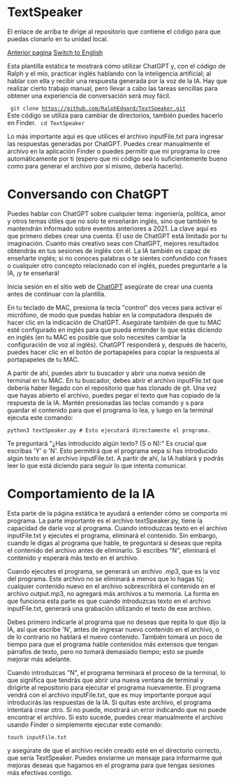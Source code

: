 # TextSpeaker

El enlace de arriba te dirige al repositorio que contiene el código para que puedas clonarlo en tu unidad local.

[Anterior pagina](/)
[Switch to English](/English.md)

Esta plantilla estática te mostrará cómo utilizar ChatGPT y, con el código de Ralph y el mío, practicar inglés hablando con la inteligencia artificial; al hablar con ella y recibir una respuesta generada por la voz de la IA. Hay que realizar cierto trabajo manual, pero llevar a cabo las tareas sencillas para obtener una experiencia de conversación será muy fácil.

<code> git clone https://github.com/RalphEdgard/TextSpeaker.git </code>
Este código se utiliza para cambiar de directorios, también puedes hacerlo en Finder.
<code> cd TextSpeaker </code>

Lo más importante aquí es que utilices el archivo inputFile.txt para ingresar las respuestas generadas por ChatGPT. Puedes crear manualmente el archivo en la aplicación Finder o puedes permitir que mi programa lo cree automáticamente por ti (espero que mi código sea lo suficientemente bueno como para generar el archivo por sí mismo, debería hacerlo).

# Conversando con ChatGPT
Puedes hablar con ChatGPT sobre cualquier tema: ingeniería, política, amor y otros temas útiles que no solo te enseñarán inglés, sino que también te mantendrán informado sobre eventos anteriores a 2021. La clave aquí es que primero debes crear una cuenta. El uso de ChatGPT está limitado por tu imaginación. Cuanto más creativo seas con ChatGPT, mejores resultados obtendrás en tus sesiones de inglés con él. La IA también es capaz de enseñarte inglés; si no conoces palabras o te sientes confundido con frases o cualquier otro concepto relacionado con el inglés, puedes preguntarle a la IA, ¡y te enseñará!

Inicia sesión en el sitio web de [ChatGPT](https://chat.openai.com/auth/login) asegúrate de crear una cuenta antes de continuar con la plantilla. 

En tu teclado de MAC, presiona la tecla "control" dos veces para activar el micrófono, de modo que puedas hablar en la computadora después de hacer clic en la indicación de ChatGPT. Asegúrate también de que tu MAC esté configurado en inglés para que pueda entender lo que estás diciendo en inglés (en tu MAC es posible que solo necesites cambiar la configuración de voz al inglés). ChatGPT responderá y, después de hacerlo, puedes hacer clic en el botón de portapapeles para copiar la respuesta al portapapeles de tu MAC.

A partir de ahí, puedes abrir tu buscador y abrir una nueva sesión de terminal en tu MAC. En tu buscador, debes abrir el archivo inputFile.txt que debería haber llegado con el repositorio que has clonado de git. Una vez que hayas abierto el archivo, puedes pegar el texto que has copiado de la respuesta de la IA. Mantén presionadas las teclas comando y s para guardar el contenido para que el programa lo lea, y luego en la terminal ejecuta este comando:

``python3 textSpeaker.py # Esto ejecutará directamente el programa. ``

Te preguntará "¿Has introducido algún texto? (S o N):" Es crucial que escribas 'Y' o 'N'. Esto permitirá que el programa sepa si has introducido algún texto en el archivo inputFile.txt. A partir de ahí, la IA hablará y podrás leer lo que está diciendo para seguir lo que intenta comunicar.

# Comportamiento de la IA

Esta parte de la página estática te ayudará a entender cómo se comporta mi programa. La parte importante es el archivo textSpeaker.py, tiene la capacidad de darle voz al programa. Cuando introduzcas texto en el archivo inputFile.txt y ejecutes el programa, eliminará el contenido. Sin embargo, cuando le digas al programa que hable, te preguntará si deseas que repita el contenido del archivo antes de eliminarlo. Si escribes "N", eliminará el contenido y esperará más texto en el archivo.

Cuando ejecutes el programa, se generará un archivo .mp3, que es la voz del programa. Este archivo no se eliminará a menos que lo hagas tú; cualquier contenido nuevo en el archivo sobrescribirá el contenido en el archivo output.mp3, no agregará más archivos a tu memoria. La forma en que funciona esta parte es que cuando introduzcas texto en el archivo inputFile.txt, generará una grabación utilizando el texto de ese archivo.

Debes primero indicarle al programa que no deseas que repita lo que dijo la IA, así que escribe 'N', antes de ingresar nuevo contenido en el archivo, o de lo contrario no hablará el nuevo contenido. También tomará un poco de tiempo para que el programa hable contenidos más extensos que tengan párrafos de texto, pero no tomará demasiado tiempo; esto se puede mejorar más adelante.

Cuando introduzcas "N", el programa terminará el proceso de la terminal, lo que significa que tendrás que abrir una nueva ventana de terminal y dirigirte al repositorio para ejecutar el programa nuevamente. El programa vendrá con el archivo inputFile.txt, que es muy importante porque aquí introducirás las respuestas de la IA. Si quitas este archivo, el programa intentará crear otro. Si no puede, mostrará un error indicando que no puede encontrar el archivo. Si esto sucede, puedes crear manualmente el archivo usando Finder o simplemente ejecutar este comando:

<code>touch inputFile.txt</code> 

y asegúrate de que el archivo recién creado esté en el directorio correcto, que sería TextSpeaker. Puedes enviarme un mensaje para informarme qué mejoras deseas que hagamos en el programa para que tengas sesiones más efectivas contigo.